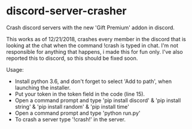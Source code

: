 # discord-server-crasher
Crash discord servers with the new 'Gift Premium' addon in discord.

This works as of 12/21/2018, crashes every member in the discord that is looking at the chat when the command !crash is typed in chat.
I'm not responsible for anything that happens, i made this for fun only.
I've also reported this to discord, so this should be fixed soon.

Usage:
 - Install python 3.6, and don't forget to select 'Add to path', when launching the installer.
 - Put your token in the token field in the code (line 15).
 - Open a command prompt and type 'pip install discord' & 'pip install string' & 'pip install random' & 'pip install time'
 - Open a command prompt and type 'python run.py' 
 - To crash a server type '!crash!' in the server.

